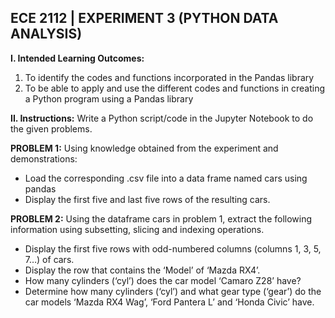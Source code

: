## ECE 2112 | EXPERIMENT 3 (PYTHON DATA ANALYSIS)
**I. Intended Learning Outcomes:**
1. To identify the codes and functions incorporated in the Pandas library
2. To be able to apply and use the different codes and functions in creating a Python program using a
Pandas library

**II. Instructions:**
Write a Python script/code in the Jupyter Notebook to do the given problems.

**PROBLEM 1:**
Using knowledge obtained from the experiment and demonstrations:
- Load the corresponding .csv file into a data frame named cars using pandas
- Display the first five and last five rows of the resulting cars.

**PROBLEM 2:**
Using the dataframe cars in problem 1, extract the following information using subsetting, slicing and 
indexing operations.
- Display the first five rows with odd-numbered columns (columns 1, 3, 5, 7…) of cars.
-  Display the row that contains the ‘Model’ of ‘Mazda RX4’.
-  How many cylinders (‘cyl’) does the car model ‘Camaro Z28’ have?
-   Determine how many cylinders (‘cyl’) and what gear type (‘gear’) do the car models ‘Mazda RX4 
Wag’, ‘Ford Pantera L’ and ‘Honda Civic’ have.
